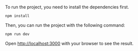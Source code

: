 To run the project, you need to install the dependencies first.
 
```bash
npm install
```

Then, you can run the project with the following command:

```bash
npm run dev
```

Open [http://localhost:3000](http://localhost:3000) with your browser to see the result.
